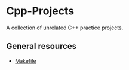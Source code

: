 # Cpp-Projects

A collection of unrelated C++ practice projects.


## General resources

- [Makefile](https://www.cs.colby.edu/maxwell/courses/tutorials/maketutor/)